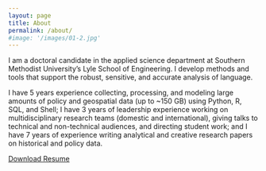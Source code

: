 ```yaml
---
layout: page
title: About
permalink: /about/
#image: '/images/01-2.jpg'
---
```


I am a doctoral candidate in the applied science department at Southern Methodist University’s Lyle School of Engineering. I develop methods and tools that support the robust, sensitive, and accurate analysis of language. 

I have 5 years experience collecting, processing, and modeling large amounts of policy and geospatial data (up to ~150 GB) using Python, R, SQL, and Shell; I have 3 years of leadership experience working on multidisciplinary research teams (domestic and international), giving talks to technical and non-technical audiences, and directing student work; and I have 7 years of experience writing analytical and creative research papers on historical and policy data.

[Download Resume](https://stephbuon.github.io/resume/buongiorno_resume.pdf)